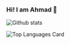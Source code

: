 ### Hi! I am Ahmad 👋


![Github stats](https://github-readme-stats.vercel.app/api?username=ahmadaliyu&theme=aura_dark&show_icons=true&count_private=true)

![Top Languages Card](https://github-readme-stats.vercel.app/api/top-langs/?username=ahmadaliyu&layout=compact)
<!--
**ahmadaliyu/ahmadaliyu** is a ✨ _special_ ✨ repository because its `README.md` (this file) appears on your GitHub profile.

Here are some ideas to get you started:

- 🔭 I’m currently working on ...
- 🌱 I’m currently learning ...
- 👯 I’m looking to collaborate on ...
- 🤔 I’m looking for help with ...
- 💬 Ask me about ...
- 📫 How to reach me: ...
- 😄 Pronouns: ...
- ⚡ Fun fact: ...
-->
